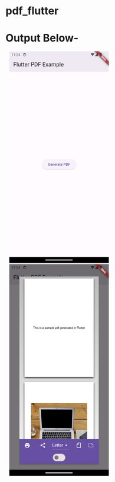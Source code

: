 # pdf_flutter

# Output Below-
<p><img src="assets/one.png" width=270px hspace="10">
<img src="assets/two.png" width=270px hspace="10" >
</p>
